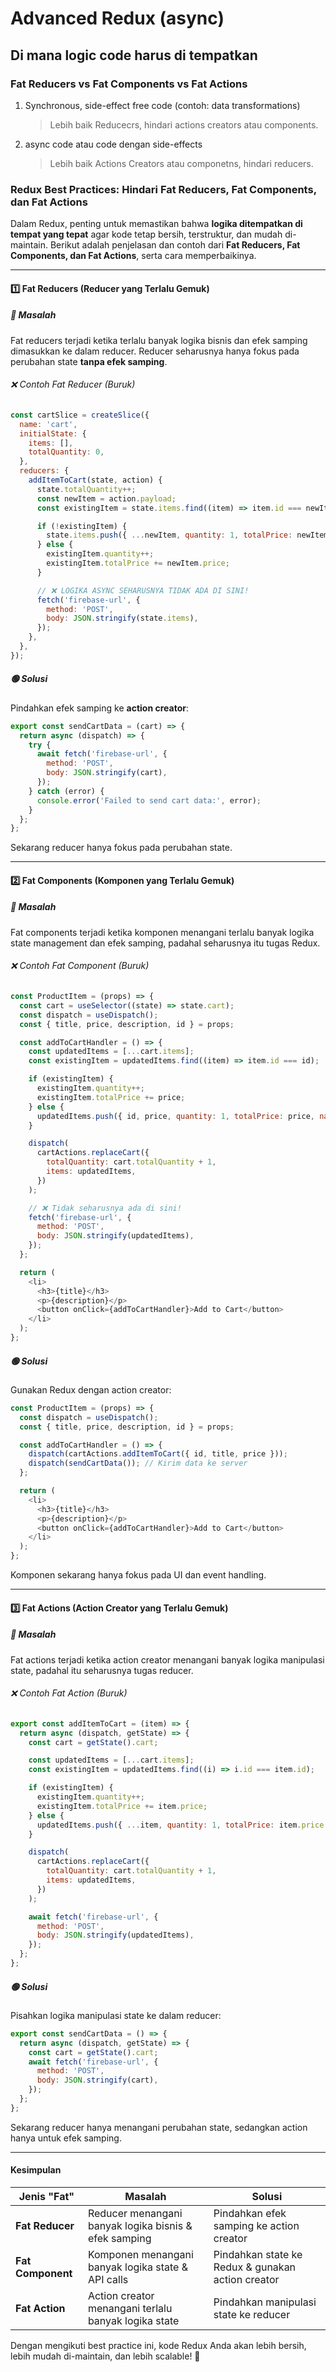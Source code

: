 # Advanced Redux (async)

## Di mana logic code harus di tempatkan

### Fat Reducers vs Fat Components vs Fat Actions

1. Synchronous, side-effect free code (contoh: data transformations)
   > Lebih baik Reducecrs, hindari actions creators atau components.
2. async code atau code dengan side-effects
   > Lebih baik Actions Creators atau componetns, hindari reducers.

### Redux Best Practices: Hindari Fat Reducers, Fat Components, dan Fat Actions

Dalam Redux, penting untuk memastikan bahwa **logika ditempatkan di tempat yang
tepat** agar kode tetap bersih, terstruktur, dan mudah di-maintain. Berikut adalah
penjelasan dan contoh dari **Fat Reducers, Fat Components, dan Fat Actions**, serta
cara memperbaikinya.

---

#### 1️⃣ Fat Reducers (Reducer yang Terlalu Gemuk)

##### 🔴 Masalah

Fat reducers terjadi ketika terlalu banyak logika bisnis dan efek samping dimasukkan
ke dalam reducer. Reducer seharusnya hanya fokus pada perubahan state **tanpa efek
samping**.

###### ❌ Contoh Fat Reducer (Buruk)

```js
const cartSlice = createSlice({
  name: 'cart',
  initialState: {
    items: [],
    totalQuantity: 0,
  },
  reducers: {
    addItemToCart(state, action) {
      state.totalQuantity++;
      const newItem = action.payload;
      const existingItem = state.items.find((item) => item.id === newItem.id);

      if (!existingItem) {
        state.items.push({ ...newItem, quantity: 1, totalPrice: newItem.price });
      } else {
        existingItem.quantity++;
        existingItem.totalPrice += newItem.price;
      }

      // ❌ LOGIKA ASYNC SEHARUSNYA TIDAK ADA DI SINI!
      fetch('firebase-url', {
        method: 'POST',
        body: JSON.stringify(state.items),
      });
    },
  },
});
```

##### 🟢 Solusi

Pindahkan efek samping ke **action creator**:

```js
export const sendCartData = (cart) => {
  return async (dispatch) => {
    try {
      await fetch('firebase-url', {
        method: 'POST',
        body: JSON.stringify(cart),
      });
    } catch (error) {
      console.error('Failed to send cart data:', error);
    }
  };
};
```

Sekarang reducer hanya fokus pada perubahan state.

---

#### 2️⃣ Fat Components (Komponen yang Terlalu Gemuk)

##### 🔴 Masalah

Fat components terjadi ketika komponen menangani terlalu banyak logika state
management dan efek samping, padahal seharusnya itu tugas Redux.

###### ❌ Contoh Fat Component (Buruk)

```js
const ProductItem = (props) => {
  const cart = useSelector((state) => state.cart);
  const dispatch = useDispatch();
  const { title, price, description, id } = props;

  const addToCartHandler = () => {
    const updatedItems = [...cart.items];
    const existingItem = updatedItems.find((item) => item.id === id);

    if (existingItem) {
      existingItem.quantity++;
      existingItem.totalPrice += price;
    } else {
      updatedItems.push({ id, price, quantity: 1, totalPrice: price, name: title });
    }

    dispatch(
      cartActions.replaceCart({
        totalQuantity: cart.totalQuantity + 1,
        items: updatedItems,
      })
    );

    // ❌ Tidak seharusnya ada di sini!
    fetch('firebase-url', {
      method: 'POST',
      body: JSON.stringify(updatedItems),
    });
  };

  return (
    <li>
      <h3>{title}</h3>
      <p>{description}</p>
      <button onClick={addToCartHandler}>Add to Cart</button>
    </li>
  );
};
```

##### 🟢 Solusi

Gunakan Redux dengan action creator:

```js
const ProductItem = (props) => {
  const dispatch = useDispatch();
  const { title, price, description, id } = props;

  const addToCartHandler = () => {
    dispatch(cartActions.addItemToCart({ id, title, price }));
    dispatch(sendCartData()); // Kirim data ke server
  };

  return (
    <li>
      <h3>{title}</h3>
      <p>{description}</p>
      <button onClick={addToCartHandler}>Add to Cart</button>
    </li>
  );
};
```

Komponen sekarang hanya fokus pada UI dan event handling.

---

#### 3️⃣ Fat Actions (Action Creator yang Terlalu Gemuk)

##### 🔴 Masalah

Fat actions terjadi ketika action creator menangani banyak logika manipulasi state,
padahal itu seharusnya tugas reducer.

###### ❌ Contoh Fat Action (Buruk)

```js
export const addItemToCart = (item) => {
  return async (dispatch, getState) => {
    const cart = getState().cart;

    const updatedItems = [...cart.items];
    const existingItem = updatedItems.find((i) => i.id === item.id);

    if (existingItem) {
      existingItem.quantity++;
      existingItem.totalPrice += item.price;
    } else {
      updatedItems.push({ ...item, quantity: 1, totalPrice: item.price });
    }

    dispatch(
      cartActions.replaceCart({
        totalQuantity: cart.totalQuantity + 1,
        items: updatedItems,
      })
    );

    await fetch('firebase-url', {
      method: 'POST',
      body: JSON.stringify(updatedItems),
    });
  };
};
```

##### 🟢 Solusi

Pisahkan logika manipulasi state ke dalam reducer:

```js
export const sendCartData = () => {
  return async (dispatch, getState) => {
    const cart = getState().cart;
    await fetch('firebase-url', {
      method: 'POST',
      body: JSON.stringify(cart),
    });
  };
};
```

Sekarang reducer hanya menangani perubahan state, sedangkan action hanya untuk efek
samping.

---

#### Kesimpulan

| **Jenis "Fat"**   | **Masalah**                                           | **Solusi**                                        |
| ----------------- | ----------------------------------------------------- | ------------------------------------------------- |
| **Fat Reducer**   | Reducer menangani banyak logika bisnis & efek samping | Pindahkan efek samping ke action creator          |
| **Fat Component** | Komponen menangani banyak logika state & API calls    | Pindahkan state ke Redux & gunakan action creator |
| **Fat Action**    | Action creator menangani terlalu banyak logika state  | Pindahkan manipulasi state ke reducer             |

Dengan mengikuti best practice ini, kode Redux Anda akan lebih bersih, lebih mudah
di-maintain, dan lebih scalable! 🚀
